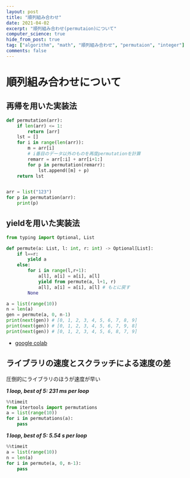 ```yaml
---
layout: post
title: "順列組み合わせ"
date: 2021-04-02
excerpt: "順列組み合わせ(permutaion)について"
computer_science: true
hide_from_post: true
tag: ["algorithm", "math", "順列組み合わせ", "permutaion", "integer"]
comments: false
---
```


# 順列組み合わせについて

## 再帰を用いた実装法

```python
def permutation(arr):
    if len(arr) <= 1:
        return [arr]
    lst = []
    for i in range(len(arr)):
        m = arr[i]
        # i番目のデータ以外のものを再度permutationを計算
        remarr = arr[:i] + arr[i+1:]
        for p in permutation(remarr):
            lst.append([m] + p)
    return lst


arr = list("123")
for p in permutation(arr):
    print(p)
```

## yieldを用いた実装法 

```python
from typing import Optional, List

def permute(a: List, l: int, r: int) -> Optional[List]:
    if l==r:
        yield a
    else:
        for i in range(l,r+1):
            a[l], a[i] = a[i], a[l]
            yield from permute(a, l+1, r)
            a[l], a[i] = a[i], a[l] # もとに戻す
        None

a = list(range(10))
n = len(a)
gen = permute(a, 0, n-1)
print(next(gen)) # [0, 1, 2, 3, 4, 5, 6, 7, 8, 9]
print(next(gen)) # [0, 1, 2, 3, 4, 5, 6, 7, 9, 8]
print(next(gen)) # [0, 1, 2, 3, 4, 5, 6, 8, 7, 9]
```
 - [google colab](https://colab.research.google.com/drive/1w0FAqbNfLEN8b7zoXYVed7Yx5fxXFvvz?usp=sharing)


## ライブラリの速度とスクラッチによる速度の差

圧倒的にライブラリのほうが速度が早い  

***1 loop, best of 5: 231 ms per loop***
```python
%%timeit
from itertools import permutations
a = list(range(10))
for i in permutations(a):
    pass
```

***1 loop, best of 5: 5.54 s per loop***
```python
%%timeit
a = list(range(10))
n = len(a)
for i in permute(a, 0, n-1):
    pass
```
